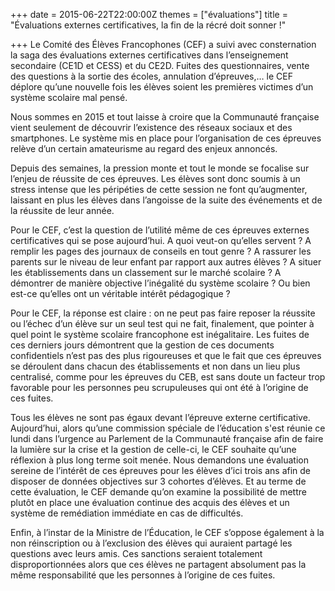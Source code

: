 +++
date = 2015-06-22T22:00:00Z
themes = ["évaluations"]
title = "Évaluations externes certificatives, la fin de la récré doit sonner !"

+++
Le Comité des Élèves Francophones (CEF) a suivi avec consternation la saga des évaluations externes certificatives dans l’enseignement secondaire (CE1D et CESS) et du CE2D. Fuites des questionnaires, vente des questions à la sortie des écoles, annulation d’épreuves,… le CEF déplore qu’une nouvelle fois les élèves soient les premières victimes d’un système scolaire mal pensé.

Nous sommes en 2015 et tout laisse à croire que la Communauté française vient seulement de découvrir l’existence des réseaux sociaux et des smartphones. Le système mis en place pour l’organisation de ces épreuves relève d’un certain amateurisme au regard des enjeux annoncés.

Depuis des semaines, la pression monte et tout le monde se focalise sur l’enjeu de réussite de ces épreuves. Les élèves sont donc soumis à un stress intense que les péripéties de cette session ne font qu’augmenter, laissant en plus les élèves dans l’angoisse de la suite des événements et de la réussite de leur année.

Pour le CEF, c’est la question de l’utilité même de ces épreuves externes certificatives qui se pose aujourd’hui. A quoi veut-on qu’elles servent ? A remplir les pages des journaux de conseils en tout genre ? A rassurer les parents sur le niveau de leur enfant par rapport aux autres élèves ? A situer les établissements dans un classement sur le marché scolaire ? A démontrer de manière objective l’inégalité du système scolaire ? Ou bien est-ce qu’elles ont un véritable intérêt pédagogique ?

Pour le CEF, la réponse est claire : on ne peut pas faire reposer la réussite ou l’échec d’un élève sur un seul test qui ne fait, finalement, que pointer à quel point le système scolaire francophone est inégalitaire. Les fuites de ces derniers jours démontrent que la gestion de ces documents confidentiels n’est pas des plus rigoureuses et que le fait que ces épreuves se déroulent dans chacun des établissements et non dans un lieu plus centralisé, comme pour les épreuves du CEB, est sans doute un facteur trop favorable pour les personnes peu scrupuleuses qui ont été à l’origine de ces fuites.

Tous les élèves ne sont pas égaux devant l’épreuve externe certificative. Aujourd’hui, alors qu’une commission spéciale de l’éducation s'est réunie ce lundi dans l’urgence au Parlement de la Communauté française afin de faire la lumière sur la crise et la gestion de celle-ci, le CEF souhaite qu’une réflexion à plus long terme soit menée. Nous demandons une évaluation sereine de l’intérêt de ces épreuves pour les élèves d’ici trois ans afin de disposer de données objectives sur 3 cohortes d’élèves. Et au terme de cette évaluation, le CEF demande qu’on examine la possibilité de mettre plutôt en place une évaluation continue des acquis des élèves et un système de remédiation immédiate en cas de difficultés.

Enfin, à l’instar de la Ministre de l’Éducation, le CEF s’oppose également à la non réinscription ou à l’exclusion des élèves qui auraient partagé les questions avec leurs amis. Ces sanctions seraient totalement disproportionnées alors que ces élèves ne partagent absolument pas la même responsabilité que les personnes à l’origine de ces fuites.